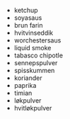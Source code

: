 - ketchup
- soyasaus
- brun farin
- hvitvinseddik
- worchestersaus
- liquid smoke
- tabasco chipotle
- sennepspulver
- spisskummen
- koriander
- paprika
- timian
- løkpulver
- hvitløkpulver

